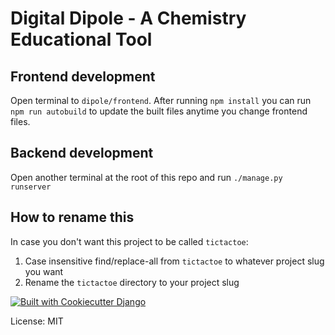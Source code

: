 # Digital Dipole - A Chemistry Educational Tool

## Frontend development

Open terminal to `dipole/frontend`. After running `npm install` you can run `npm run autobuild` to update the built files anytime you change frontend files.

## Backend development

Open another terminal at the root of this repo and run `./manage.py runserver`

## How to rename this

In case you don't want this project to be called `tictactoe`:

1. Case insensitive find/replace-all from `tictactoe` to whatever project slug you want
2. Rename the `tictactoe` directory to your project slug


[![Built with Cookiecutter Django](https://img.shields.io/badge/built%20with-Cookiecutter%20Django-ff69b4.svg?logo=cookiecutter)](https://github.com/cookiecutter/cookiecutter-django/)

License: MIT
